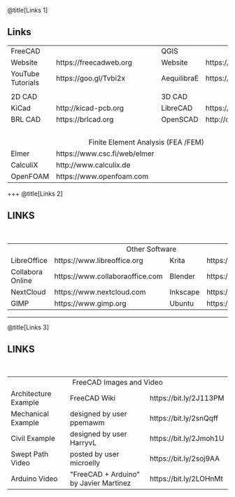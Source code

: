 @title[Links 1]
## Links

<table>

  <tr>
    <td colspan="2">FreeCAD</td>
    <td colspan="2">QGIS</td> 
  </tr>

  <tr class="links">
    <td>Website</td>
    <td>https://freecadweb.org</td>
    <td>Website</td>
    <td>https://qgis.org<td>
  </tr>

  <tr class="links">
    <td>YouTube Tutorials</td>
    <td>https://goo.gl/Tvbi2x</td>
    <td>AequilibraE</td>
    <td>https://aequilibrae.com<td>
  </tr>

  <tr class = "links">
    <td colspan="4"></td>
  </tr>

  <tr>
    <td colspan="2">2D CAD</td>
    <td colspan="2">3D CAD</td> 
  </tr>

  <tr class="links">
    <td>KiCad</td>
    <td>http://kicad-pcb.org</td>
    <td>LibreCAD</td>
    <td>https://librecad.org<td>
  </tr>

  <tr class="links">
    <td>BRL CAD</td>
    <td>https://brlcad.org</td>
    <td>OpenSCAD</td>
    <td>http://openscad.org<td>
  </tr>

  <tr class="links">
    <td><br/></td>
  </tr>

  <tr>
    <td colspan="4" align="center">Finite Element Analysis (FEA /FEM)</td>
  </tr>

  <tr class="links">
    <td>Elmer</td>
    <td>https://www.csc.fi/web/elmer</td>
  </tr>

  <tr class="links">
    <td>CalculiX</td>
    <td>http://www.calculix.de</td>
  </tr>

  <tr class="links">
    <td>OpenFOAM</td>
    <td>https://www.openfoam.com</td>
  </tr>

</table>

+++
@title[Links 2]
## LINKS
<br>
<table>

  <tr>
    <td colspan="4" align="center">Other Software</td>
  </tr>

  <tr class="links">
    <td>LibreOffice</td>
    <td>https://www.libreoffice.org</td>
    <td>Krita</td>
    <td>https://www.krita.org<td>
  </tr>

  <tr class="links">
    <td>Collabora Online</td>
    <td>https://www.collaboraoffice.com</td>
    <td>Blender</td>
    <td>https://www.blender.org<td>
  </tr>

  <tr class="links">
    <td>NextCloud</td>
    <td>https://www.nextcloud.com</td>
    <td>Inkscape</td>
    <td>https://www.inkscape.org<td>
  </tr>

  <tr class="links">
    <td>GIMP</td>
    <td>https://www.gimp.org</td>
    <td>Ubuntu</td>
    <td>https://www.ubuntu.com<td>
  </tr>

</table>

---
@title[Links 3]
## LINKS
<br>
<table>

  <tr>
    <td colspan="4" align="center">FreeCAD Images and Video</td>
  </tr>

  <tr class="links">
    <td>Architecture Example</td>
    <td>FreeCAD Wiki</td>
    <td>https://bit.ly/2J113PM</td>
  </tr>

  <tr class="links">
    <td>Mechanical Example</td>
    <td>designed by user ppemawm</td>
    <td>https://bit.ly/2snQqff</td>
  </tr>

  <tr class="links">
    <td>Civil Example</td>
    <td>designed by user HarryvL</td>
    <td>https://bit.ly/2Jmoh1U</td>
  </tr>

  <tr class="links">
    <td>Swept Path Video</td>
    <td>posted by user microelly</td>
    <td>https://bit.ly/2soj9AA</td>
  </tr>

  <tr class="links">
    <td>Arduino Video</td>
    <td>"FreeCAD + Arduino" by Javier Martinez</td>
    <td>https://bit.ly/2LOHnMt</td>
  </tr>

</table>